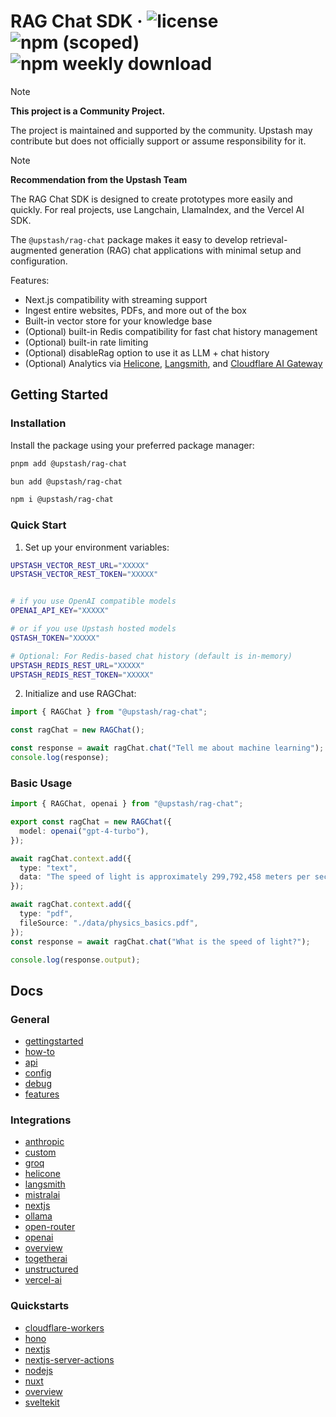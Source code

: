 # RAG Chat SDK &middot; ![license](https://img.shields.io/npm/l/%40upstash%2Frag-chat) ![npm (scoped)](https://img.shields.io/npm/v/@upstash/rag-chat) ![npm weekly download](https://img.shields.io/npm/dw/%40upstash%2Frag-chat)


> [!NOTE]  
> **This project is a Community Project.**
>
> The project is maintained and supported by the community. Upstash may contribute but does not officially support or assume responsibility for it.

> [!NOTE]  
> **Recommendation from the Upstash Team**
>
> The RAG Chat SDK is designed to create prototypes more easily and quickly. For real projects, use Langchain, LlamaIndex, and the Vercel AI SDK.



The `@upstash/rag-chat` package makes it easy to develop retrieval-augmented generation (RAG) chat applications with minimal setup and configuration.

Features:

- Next.js compatibility with streaming support
- Ingest entire websites, PDFs, and more out of the box
- Built-in vector store for your knowledge base
- (Optional) built-in Redis compatibility for fast chat history management
- (Optional) built-in rate limiting
- (Optional) disableRag option to use it as LLM + chat history
- (Optional) Analytics via [Helicone](https://www.helicone.ai/), [Langsmith](https://www.langchain.com/langsmith), and [Cloudflare AI Gateway](https://developers.cloudflare.com/ai-gateway/)

## Getting Started

### Installation

Install the package using your preferred package manager:

```sh
pnpm add @upstash/rag-chat

bun add @upstash/rag-chat

npm i @upstash/rag-chat
```

### Quick Start

1. Set up your environment variables:

```sh
UPSTASH_VECTOR_REST_URL="XXXXX"
UPSTASH_VECTOR_REST_TOKEN="XXXXX"


# if you use OpenAI compatible models
OPENAI_API_KEY="XXXXX"

# or if you use Upstash hosted models
QSTASH_TOKEN="XXXXX"

# Optional: For Redis-based chat history (default is in-memory)
UPSTASH_REDIS_REST_URL="XXXXX"
UPSTASH_REDIS_REST_TOKEN="XXXXX"
```

2. Initialize and use RAGChat:

```typescript
import { RAGChat } from "@upstash/rag-chat";

const ragChat = new RAGChat();

const response = await ragChat.chat("Tell me about machine learning");
console.log(response);
```

### Basic Usage

```typescript
import { RAGChat, openai } from "@upstash/rag-chat";

export const ragChat = new RAGChat({
  model: openai("gpt-4-turbo"),
});

await ragChat.context.add({
  type: "text",
  data: "The speed of light is approximately 299,792,458 meters per second.",
});

await ragChat.context.add({
  type: "pdf",
  fileSource: "./data/physics_basics.pdf",
});
const response = await ragChat.chat("What is the speed of light?");

console.log(response.output);
```

## Docs

### General
- [gettingstarted](./general/gettingstarted.mdx)
- [how-to](./general/how-to.mdx)
- [api](./general/api.mdx)
- [config](./general/config.mdx)
- [debug](./general/debug.mdx)
- [features](./general/features.mdx)

### Integrations
- [anthropic](./integrations/anthropic.mdx)
- [custom](./integrations/custom.mdx)
- [groq](./integrations/groq.mdx)
- [helicone](./integrations/helicone.mdx)
- [langsmith](./integrations/langsmith.mdx)
- [mistralai](./integrations/mistralai.mdx)
- [nextjs](./integrations/nextjs.mdx)
- [ollama](./integrations/ollama.mdx)
- [open-router](./integrations/open-router.mdx)
- [openai](./integrations/openai.mdx)
- [overview](./integrations/overview.mdx)
- [togetherai](./integrations/togetherai.mdx)
- [unstructured](./integrations/unstructured.mdx)
- [vercel-ai](./integrations/vercel-ai.mdx)

### Quickstarts
- [cloudflare-workers](./quickstarts/cloudflare-workers.mdx)
- [hono](./quickstarts/hono.mdx)
- [nextjs](./quickstarts/nextjs.mdx)
- [nextjs-server-actions](./quickstarts/nextjs-server-actions.mdx)
- [nodejs](./quickstarts/nodejs.mdx)
- [nuxt](./quickstarts/nuxt.mdx)
- [overview](./quickstarts/overview.mdx)
- [sveltekit](./quickstarts/sveltekit.mdx)

